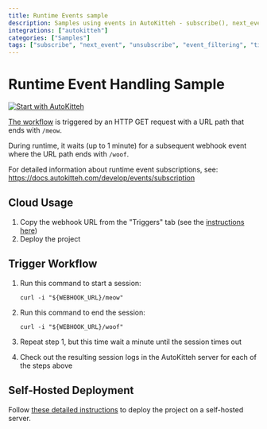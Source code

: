 ```yaml
---
title: Runtime Events sample
description: Samples using events in AutoKitteh - subscribe(), next_event(), unsubscribe()
integrations: ["autokitteh"]
categories: ["Samples"]
tags: ["subscribe", "next_event", "unsubscribe", "event_filtering", "timeout_handling", "essential"]
---
```


# Runtime Event Handling Sample

[![Start with AutoKitteh](https://autokitteh.com/assets/autokitteh-badge.svg)](https://app.autokitteh.cloud/template?name=samples/runtime_events)

[The workflow](./program.py) is triggered by an HTTP GET request with a URL
path that ends with `/meow`.

During runtime, it waits (up to 1 minute) for a subsequent webhook event
where the URL path ends with `/woof`.

For detailed information about runtime event subscriptions, see:
https://docs.autokitteh.com/develop/events/subscription

## Cloud Usage

1. Copy the webhook URL from the "Triggers" tab (see the [instructions here](https://docs.autokitteh.com/get_started/deployment#webhook-urls))
2. Deploy the project

## Trigger Workflow

1. Run this command to start a session:

   ```shell
   curl -i "${WEBHOOK_URL}/meow"
   ```

2. Run this command to end the session:

   ```shell
   curl -i "${WEBHOOK_URL}/woof"
   ```

3. Repeat step 1, but this time wait a minute until the session times out

4. Check out the resulting session logs in the AutoKitteh server for each of
   the steps above

## Self-Hosted Deployment

Follow [these detailed instructions](https://docs.autokitteh.com/get_started/deployment) to deploy the project on a self-hosted server.
